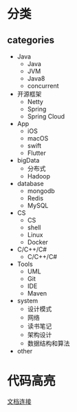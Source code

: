 # 分类

## categories

* Java
    - Java
    - JVM
    - Java8
    - concurrent
* 开源框架
    - Netty
    - Spring
    - Spring Cloud
* App
    - iOS
    - macOS
    - swift
    - Flutter
* bigData
    - 分布式
    - Hadoop
* database
    - mongodb
    - Redis
    - MySQL
* CS
    - CS
    - shell
    - Linux
    - Docker
* C/C++/C#
    - C/C++/C#
* Tools
    - UML
    - Git
    - IDE
    - Maven
* system
    - 设计模式
    - 网络
    - 读书笔记
    - 架构设计
    - 数据结构和算法
* other

# 代码高亮

[文档连接](https://github.com/github/linguist/blob/master/lib/linguist/languages.yml)